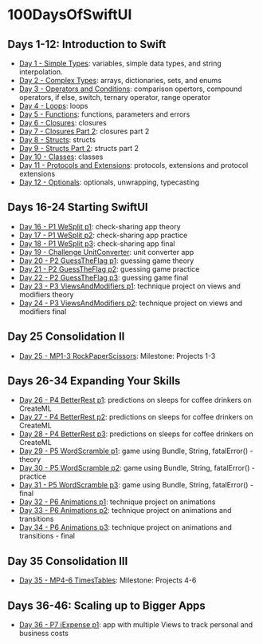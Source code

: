 # 100DaysOfSwiftUI

## Days 1-12: Introduction to Swift

- [Day 1 - Simple Types][]: variables, simple data types, and string interpolation.
- [Day 2 - Complex Types][]: arrays, dictionaries, sets, and enums
- [Day 3 - Operators and Conditions][]: comparison opertors, compound operators, if else, switch, ternary operator, range operator
- [Day 4 - Loops][]: loops
- [Day 5 - Functions][]: functions, parameters and errors
- [Day 6 - Closures][]: closures
- [Day 7 - Closures Part 2][]: closures part 2
- [Day 8 - Structs][]: structs
- [Day 9 - Structs Part 2][]: structs part 2
- [Day 10 - Classes][]: classes
- [Day 11 - Protocols and Extensions][]: protocols, extensions and protocol extensions
- [Day 12 - Optionals][]: optionals, unwrapping, typecasting

## Days 16-24 Starting SwiftUI
- [Day 16 - P1 WeSplit p1][]: check-sharing app theory
- [Day 17 - P1 WeSplit p2][]: check-sharing app practice
- [Day 18 - P1 WeSplit p3][]: check-sharing app final
- [Day 19 - Challenge UnitConverter][]: unit converter app
- [Day 20 - P2 GuessTheFlag p1][]: guessing game theory
- [Day 21 - P2 GuessTheFlag p2][]: guessing game practice
- [Day 22 - P2 GuessTheFlag p3][]: guessing game final
- [Day 23 - P3 ViewsAndModifiers p1][]: technique project on views and modifiers theory
- [Day 24 - P3 ViewsAndModifiers p2][]: technique project on views and modifiers final

## Day 25 Consolidation II
- [Day 25 - MP1-3 RockPaperScissors][]: Milestone: Projects 1-3

## Days 26-34 Expanding Your Skills
- [Day 26 - P4 BetterRest p1][]: predictions on sleeps for coffee drinkers on CreateML
- [Day 27 - P4 BetterRest p2][]: predictions on sleeps for coffee drinkers on CreateML
- [Day 28 - P4 BetterRest p3][]: predictions on sleeps for coffee drinkers on CreateML
- [Day 29 - P5 WordScramble p1][]: game using Bundle, String, fatalError() - theory
- [Day 30 - P5 WordScramble p2][]: game using Bundle, String, fatalError() - practice
- [Day 31 - P5 WordScramble p3][]: game using Bundle, String, fatalError() - final
- [Day 32 - P6 Animations p1][]: technique project on animations
- [Day 33 - P6 Animations p2][]: technique project on animations and transitions
- [Day 34 - P6 Animations p3][]: technique project on animations and transitions - final

## Day 35 Consolidation III
- [Day 35 - MP4-6 TimesTables][]: Milestone: Projects 4-6

## Days 36-46: Scaling up to Bigger Apps
- [Day 36 - P7 iExpense p1][]: app with multiple Views to track personal and business costs

<!-- Links -->
[Day 1 - Simple Types]: Day%201%20-%20Simple%20Types
[Day 2 - Complex Types]: Day%202%20-%20Complex%20Types
[Day 3 - Operators and Conditions]: Day%203%20-%20Operators%20and%20Conditions
[Day 4 - Loops]: Day%204%20-%20Loops
[Day 5 - Functions]: Day%205%20-%20Functions
[Day 6 - Closures]: Day%206%20-%20Closures
[Day 7 - Closures Part 2]: Day%207%20-%20Closures%20Part%202
[Day 8 - Structs]: Day%208%20-%20Structs
[Day 9 - Structs Part 2]: Day%209%20-%20Structs%20Part%202
[Day 10 - Classes]: Day%2010%20-%20Classes
[Day 11 - Protocols and Extensions]: Day%2011%20-%20Protocols%20and%20Extensions
[Day 12 - Optionals]: Day%2012%20-%20Optionals
[Day 16 - P1 WeSplit p1]: Day%2016%20-%20P1%20WeSplit%20p1
[Day 17 - P1 WeSplit p2]: Day%2017%20-%20P1%20WeSplit%20p2
[Day 18 - P1 WeSplit p3]: Day%2018%20-%20P1%20WeSplit%20p3
[Day 19 - Challenge UnitConverter]: Day%2019%20-%20Challenge%20UnitConverter
[Day 20 - P2 GuessTheFlag p1]: Day%2020%20-%20P2%20GuessTheFlag%20p1
[Day 21 - P2 GuessTheFlag p2]: Day%2021%20-%20P2%20GuessTheFlag%20p2
[Day 22 - P2 GuessTheFlag p3]: Day%2022%20-%20P2%20GuessTheFlag%20p3
[Day 23 - P3 ViewsAndModifiers p1]: Day%2023%20-%20P3%20ViewsAndModifiers%20p1
[Day 24 - P3 ViewsAndModifiers p2]: Day%2024%20-%20P3%20ViewsAndModifiers%20p2
[Day 25 - MP1-3 RockPaperScissors]: Day%2025%20-%20MP1-3%20RockPaperScissors
[Day 26 - P4 BetterRest p1]: Day%2026%20-%20P4%20BetterRest%20p1
[Day 27 - P4 BetterRest p2]: Day%2027%20-%20P4%20BetterRest%20p2
[Day 28 - P4 BetterRest p3]: Day%2028%20-%20P4%20BetterRest%20p3
[Day 29 - P5 WordScramble p1]: Day%2029%20-%20P5%20WordScramble%20p1
[Day 30 - P5 WordScramble p2]: Day%2030%20-%20P5%20WordScramble%20p2
[Day 31 - P5 WordScramble p3]: Day%2031%20-%20P5%20WordScramble%20p3
[Day 32 - P6 Animations p1]: Day%2032%20-%20P6%20Animations%20p1
[Day 33 - P6 Animations p2]: Day%2033%20-%20P6%20Animations%20p2
[Day 34 - P6 Animations p3]: Day%2034%20-%20P6%20Animations%20p3
[Day 35 - MP4-6 TimesTables]: Day%2035%20-%20MP4-6%20TimesTables
[Day 36 - P7 iExpense p1]: Day%2036%20-%20P7%20iExpense%20p1